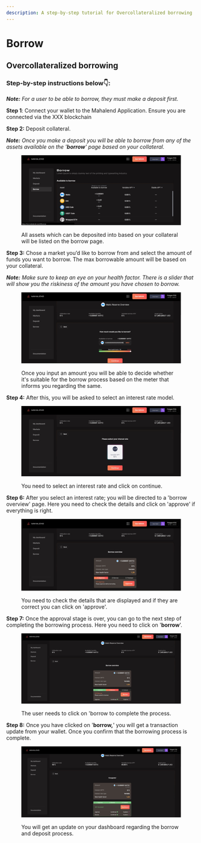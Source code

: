 ```yaml
---
description: A step-by-step tutorial for Overcollateralized borrowing
---
```


# Borrow

## Overcollateralized borrowing

### **Step-by-step instructions below👇:**

_**Note:** For a user to be able to borrow, they must make a deposit first._

**Step 1**: Connect your wallet to the Mahalend Application. Ensure you are connected via the XXX blockchain

**Step 2:** Deposit collateral.

_**Note:** Once you make a deposit you will be able to borrow from any of the assets available on the '**borrow**' page based on your collateral._ &#x20;

<figure><img src="../.gitbook/assets/borrow 1.jpg" alt=""><figcaption><p>All assets which can be deposited into based on your collateral will be listed on the borrow page. </p></figcaption></figure>

**Step 3:** Chose a market you’d like to borrow from and select the amount of funds you want to borrow. The max borrowable amount will be based on your collateral.

_**Note:** Make sure to keep an eye on your health factor. There is a slider that will show you the riskiness of the amount you have chosen to borrow._&#x20;

<figure><img src="../.gitbook/assets/borrow 2 .jpg" alt=""><figcaption><p>Once you input an amount you will be able to decide whether it's suitable for the borrow process based on the meter that informs you regarding the same.</p></figcaption></figure>

**Step 4:** After this, you will be asked to select an interest rate model.&#x20;

<figure><img src="../.gitbook/assets/borrow 3.jpg" alt=""><figcaption><p>You need to select an interest rate and click on continue. </p></figcaption></figure>

**Step 6:** After you select an interest rate; you will be directed to a 'borrow overview' page.  Here you need to check the details and click on 'approve' if everything is right.&#x20;

<figure><img src="../.gitbook/assets/borrow 4.jpg" alt=""><figcaption><p>You need to check the details that are displayed and if they are correct you can click on 'approve'. </p></figcaption></figure>

**Step 7:** Once the approval stage is over, you can go to the next step of completing the borrowing process. Here you need to click on '**borrow**'.

<figure><img src="../.gitbook/assets/borrow 5.jpg" alt=""><figcaption><p> The user needs to click on 'borrow to complete the process. </p></figcaption></figure>



**Step 8:** Once you have clicked on '**borrow,**' you will get a transaction update from your wallet. Once you confirm that the borrowing process is complete.&#x20;

<figure><img src="../.gitbook/assets/borrow 6 (1).jpg" alt=""><figcaption><p>You will get an update on your dashboard regarding the borrow and deposit process. </p></figcaption></figure>

